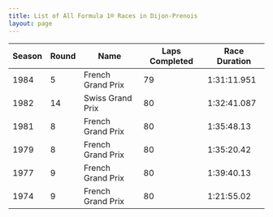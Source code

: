 ```yaml
---
title: List of All Formula 1® Races in Dijon-Prenois
layout: page
---
```



| Season | Round | Name | Laps Completed | Race Duration |
|--|--|--|--|--|
| 1984 | 5 | French Grand Prix | 79 | 1:31:11.951 |
| 1982 | 14 | Swiss Grand Prix | 80 | 1:32:41.087 |
| 1981 | 8 | French Grand Prix | 80 | 1:35:48.13 |
| 1979 | 8 | French Grand Prix | 80 | 1:35:20.42 |
| 1977 | 9 | French Grand Prix | 80 | 1:39:40.13 |
| 1974 | 9 | French Grand Prix | 80 | 1:21:55.02 |


